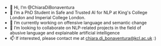 - 👋 Hi, I’m @ChiaraDiBonaventura
- 👀 I’m a PhD Student in Safe and Trusted AI for NLP at King's College London and Imperial College London. 
- 🌱 I’m currently working on offensive language and semantic change 
- 💞️ I’m looking to collaborate on NLP-related projects in the field of abusive language and explainable artificial intelligence
- 📫 If interested, please contact me at chiara.di_bonaventura@kcl.ac.uk :)

<!---
ChiaraDiBonaventura/ChiaraDiBonaventura is a ✨ special ✨ repository because its `README.md` (this file) appears on your GitHub profile.
You can click the Preview link to take a look at your changes.
--->
